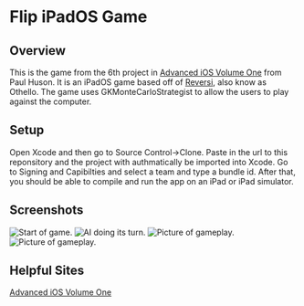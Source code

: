 #  Flip iPadOS Game

## Overview
This is the game from the 6th project in [Advanced iOS Volume One](https://www.hackingwithswift.com/store/advanced-ios-1)  from Paul Huson. It is an iPadOS game based off of [Reversi](https://en.wikipedia.org/wiki/Reversi), also know as Othello. The game uses GKMonteCarloStrategist to allow the users to play against the computer. 

## Setup
Open Xcode and then go to Source Control->Clone. Paste in the url to this reponsitory and the project with authmatically be imported into Xcode. Go to Signing and Capibilties and select a team and type a bundle id. After that, you should be able to compile and run the app on an iPad or iPad simulator. 

## Screenshots
![Start of game.](screenshots/1.png)
![AI doing its turn.](screenshots/2.png)
![Picture of gameplay.](screenshots/3.png)
![Picture of gameplay.](screenshots/4.png)


## Helpful Sites
[Advanced iOS Volume One](https://www.hackingwithswift.com/store/advanced-ios-1)
